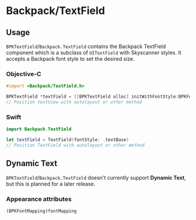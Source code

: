 # Backpack/TextField

## Usage

`BPKTextField`/`Backpack.TextField` contains the Backpack TextField component which is a subclass of `UITextField` with Skyscanner styles. It accepts a Backpack font style to set the desired size.

### Objective-C

```objective-c
#import <Backpack/TextField.h>

BPKTextField *textField = [[BPKTextField alloc] initWithFontStyle:BPKFontStyleTextBase];
// Position textView with autolayout or other method
```

### Swift

```swift
import Backpack.TextField

let textField = TextField(fontStyle: .textBase)
// Position TextField with autolayout or other method
```

## Dynamic Text

`BPKTextField`/`Backpack.TextField` doesn't currently support **Dynamic Text**, but this is planned for a later release.

### Appearance attributes
`(BPKFontMapping)fontMapping`
